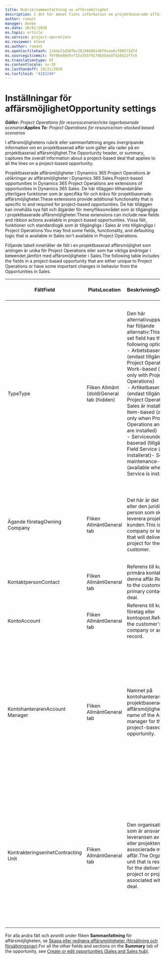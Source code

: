```yaml
---
title: Rubrik/sammanfattning av affärsmöjlighet
description: I det här ämnet finns information om projektbaserade affärer och projektbaserade affärsmöjlighetsrader.
author: rumant
manager: Annbe
ms.date: 10/01/2020
ms.topic: article
ms.service: project-operations
ms.reviewer: kfend
ms.author: rumant
ms.openlocfilehash: 1344e21d58fbc28198468146f9cea9cf00572d7d
ms.sourcegitcommit: f6f86e80dfef15a7b5f9174b55dddf410522f7c8
ms.translationtype: HT
ms.contentlocale: sv-SE
ms.lasthandoff: 10/31/2020
ms.locfileid: "4181249"
---
```

# <a name="opportunity-settings"></a><span data-ttu-id="3278a-103">Inställningar för affärsmöjlighet</span><span class="sxs-lookup"><span data-stu-id="3278a-103">Opportunity settings</span></span>

<span data-ttu-id="3278a-104">_**Gäller:** Project Operations för resursscenarier/icke lagerbaserade scenarier_</span><span class="sxs-lookup"><span data-stu-id="3278a-104">_**Applies To:** Project Operations for resource/non-stocked based scenarios_</span></span>


<span data-ttu-id="3278a-105">I affärsmöjlighetens rubrik eller sammanfattning anges övergripande information om en projektbaserad affär som gäller alla rader på en projektbaserad affärsmöjlighet.</span><span class="sxs-lookup"><span data-stu-id="3278a-105">The Opportunity header, or summary, captures the overall information about a project-based deal that applies to all the lines on a project-based opportunity.</span></span>

<span data-ttu-id="3278a-106">Projektbaserade affärsmöjligheter i Dynamics 365 Project Operations är utökningar av affärsmöjligheter i Dynamics 365 Sales.</span><span class="sxs-lookup"><span data-stu-id="3278a-106">Project-based opportunities in Dynamics 365 Project Operations are extensions of opportunities in Dynamics 365 Sales.</span></span> <span data-ttu-id="3278a-107">De här tilläggen tillhandahåller ytterligare funktioner som är specifika för och krävs för projektbaserade affärsmöjligheter.</span><span class="sxs-lookup"><span data-stu-id="3278a-107">These extensions provide additional functionality that is specific to and required for project-based opportunities.</span></span> <span data-ttu-id="3278a-108">De här tilläggen kan innehålla nya fält och åtgärder för menyfliksområdet som är tillgängliga i projektbaserade affärsmöjligheter.</span><span class="sxs-lookup"><span data-stu-id="3278a-108">These extensions can include new fields and ribbon actions available in project-based opportunities.</span></span> <span data-ttu-id="3278a-109">Vissa fält, funktioner och standardlogik som är tillgängliga i Sales är inte tillgängliga i Project Operations.</span><span class="sxs-lookup"><span data-stu-id="3278a-109">You may find some fields, functionality, and defaulting logic that is available in Sales isn't available in Project Operations.</span></span>

<span data-ttu-id="3278a-110">Följande tabell innehåller de fält i en projektbaserad affärsmöjlighet som antingen är unika för Project Operations eller som har viktiga ändringar i beteendet jämfört med affärsmöjligheter i Sales.</span><span class="sxs-lookup"><span data-stu-id="3278a-110">The following table includes the fields in a project-based opportunity that are either unique to Project Operations or have some important changes in behavior from the Opportunities in Sales.</span></span>

| <span data-ttu-id="3278a-111">**Fält**</span><span class="sxs-lookup"><span data-stu-id="3278a-111">**Field**</span></span> | <span data-ttu-id="3278a-112">**Plats**</span><span class="sxs-lookup"><span data-stu-id="3278a-112">**Location**</span></span> | <span data-ttu-id="3278a-113">**Beskrivning**</span><span class="sxs-lookup"><span data-stu-id="3278a-113">**Description**</span></span> | <span data-ttu-id="3278a-114">**Inverkan nedströms**</span><span class="sxs-lookup"><span data-stu-id="3278a-114">**Downstream impact**</span></span> |
| --- | --- | --- | --- |
| <span data-ttu-id="3278a-115">Type</span><span class="sxs-lookup"><span data-stu-id="3278a-115">Type</span></span> | <span data-ttu-id="3278a-116">Fliken Allmänt (dold)</span><span class="sxs-lookup"><span data-stu-id="3278a-116">General tab (hidden)</span></span> | <span data-ttu-id="3278a-117">Den här alternativuppsättningen har följande alternativ:</span><span class="sxs-lookup"><span data-stu-id="3278a-117">This option set field has the following options:</span></span></br><span data-ttu-id="3278a-118">- Arbetsbaserad (endast tillgängligt med Project Operations)</span><span class="sxs-lookup"><span data-stu-id="3278a-118">- Work-based (available only with Project Operations)</span></span></br><span data-ttu-id="3278a-119">- Artikelbaserad (endast tillgänglig när Project Operations och Sales är installerat)</span><span class="sxs-lookup"><span data-stu-id="3278a-119">- Item-based (available only when Project Operations and Sales are installed)</span></span></br><span data-ttu-id="3278a-120">- Serviceunderhåll-baserad (tillgängligt när Field Service är installerat)</span><span class="sxs-lookup"><span data-stu-id="3278a-120">- Service maintenance-based (available when Field Service is installed)</span></span> | <span data-ttu-id="3278a-121">När du använder Project Operations anges värdet i det här fältet automatiskt som **Arbetsbaserad** som klassificerar affärsmöjligheten som projektbaserad.</span><span class="sxs-lookup"><span data-stu-id="3278a-121">When you use Project Operations, this field value is automatically set to **Work-based** which classifies the Opportunity as project-based.</span></span> <span data-ttu-id="3278a-122">En affärsmöjlighet bör vara projektbaserad för att aktivera alla projektspecifika tillägg och funktioner i den efterföljande försäljningsprocessen för affären.</span><span class="sxs-lookup"><span data-stu-id="3278a-122">An Opportunity should be project-based to enable all project-specific extensions and functionality in the downstream sales process for this deal.</span></span> |
| <span data-ttu-id="3278a-123">Ägande företag</span><span class="sxs-lookup"><span data-stu-id="3278a-123">Owning Company</span></span> | <span data-ttu-id="3278a-124">Fliken Allmänt</span><span class="sxs-lookup"><span data-stu-id="3278a-124">General tab</span></span> | <span data-ttu-id="3278a-125">Det här är det företag eller den juridiska person som ska leverera projektet till kunden.</span><span class="sxs-lookup"><span data-stu-id="3278a-125">This is the company or legal entity that will deliver the project for the customer.</span></span> | <span data-ttu-id="3278a-126">Fältinformationen kopieras till motsvarande fält i projektofferten som skapas från den här affärsmöjligheten.</span><span class="sxs-lookup"><span data-stu-id="3278a-126">This field information will be copied to the corresponding field on the Project quote that is created from this Opportunity.</span></span> |
| <span data-ttu-id="3278a-127">Kontaktperson</span><span class="sxs-lookup"><span data-stu-id="3278a-127">Contact</span></span> | <span data-ttu-id="3278a-128">Fliken Allmänt</span><span class="sxs-lookup"><span data-stu-id="3278a-128">General tab</span></span> | <span data-ttu-id="3278a-129">Referens till kundens primära kontakt för denna affär.</span><span class="sxs-lookup"><span data-stu-id="3278a-129">Reference to the customer's primary contact for this deal.</span></span> | |
| <span data-ttu-id="3278a-130">Konto</span><span class="sxs-lookup"><span data-stu-id="3278a-130">Account</span></span> | <span data-ttu-id="3278a-131">Fliken Allmänt</span><span class="sxs-lookup"><span data-stu-id="3278a-131">General tab</span></span> | <span data-ttu-id="3278a-132">Referens till kundens företag eller kontopost.</span><span class="sxs-lookup"><span data-stu-id="3278a-132">Reference to the customer's company or account record.</span></span> | |
| <span data-ttu-id="3278a-133">Kontohanteraren</span><span class="sxs-lookup"><span data-stu-id="3278a-133">Account Manager</span></span> | <span data-ttu-id="3278a-134">Fliken Allmänt</span><span class="sxs-lookup"><span data-stu-id="3278a-134">General tab</span></span> | <span data-ttu-id="3278a-135">Namnet på kontohanteraren för den projektbaserade affärsmöjligheten.</span><span class="sxs-lookup"><span data-stu-id="3278a-135">The name of the Account manager for this project-based opportunity.</span></span> | <span data-ttu-id="3278a-136">Kontoansvarig är ansvarig för att hantera relationen med kunden genom att fullborda arbetet på det här projektet.</span><span class="sxs-lookup"><span data-stu-id="3278a-136">The Account manager is responsible for managing the relationship with the customer through the completion of this project.</span></span> <span data-ttu-id="3278a-137">På grundval av den bokningsbara resursposten som är kopplad till kontohanteraren hämtas den avtalande enheten.</span><span class="sxs-lookup"><span data-stu-id="3278a-137">Based on the bookable resource record tied to the Account manager, the contracting unit is defaulted.</span></span> |
| <span data-ttu-id="3278a-138">Kontrakteringsenhet</span><span class="sxs-lookup"><span data-stu-id="3278a-138">Contracting Unit</span></span> | <span data-ttu-id="3278a-139">Fliken Allmänt</span><span class="sxs-lookup"><span data-stu-id="3278a-139">General tab</span></span> | <span data-ttu-id="3278a-140">Den organisationsenhet som är ansvarig för leveransen av projektet eller projekten som är associerade med denna affär.</span><span class="sxs-lookup"><span data-stu-id="3278a-140">The Organization unit that is responsible for the delivery of the project or projects associated with this deal.</span></span> | <span data-ttu-id="3278a-141">Den avtalande enheten är den avdelning i företaget som ska utföra projekten efter det att affären har stängts.</span><span class="sxs-lookup"><span data-stu-id="3278a-141">The contracting unit is the division of the company that will complete the project(s) after the deal is closed.</span></span> <span data-ttu-id="3278a-142">Varje avtalande enhet har en valuta och valutan används för att rapportera uppskattade och faktiska kostnader som uppstår under projektet.</span><span class="sxs-lookup"><span data-stu-id="3278a-142">Every contracting unit has a currency, and this currency is used to report estimated and actual costs incurred during the project.</span></span> |

<span data-ttu-id="3278a-143">För alla andra fält och avsnitt under fliken **Sammanfattning** för affärsmöjligheten, se [Skapa eller redigera affärsmöjligheter (försäljning och försäljningsnav)](https://docs.microsoft.com/dynamics365/sales-enterprise/create-edit-opportunity-sales).</span><span class="sxs-lookup"><span data-stu-id="3278a-143">For all the other fields and sections on the **Summary** tab of the opportunity, see [Create or edit opportunities (Sales and Sales hub)](https://docs.microsoft.com/dynamics365/sales-enterprise/create-edit-opportunity-sales).</span></span>
